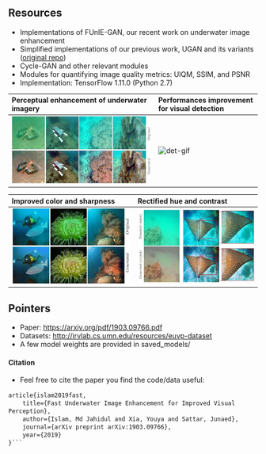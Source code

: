 ## Resources
- Implementations of FUnIE-GAN, our recent work on underwater image enhancement
- Simplified implementations of our previous work, UGAN and its variants ([original repo](https://github.com/cameronfabbri/Underwater-Color-Correction))
- Cycle-GAN and other relevant modules 
- Modules for quantifying image quality metrics: UIQM, SSIM, and PSNR
- Implementation: TensorFlow 1.11.0 (Python 2.7)
  
| Perceptual enhancement of underwater imagery | Performances improvement for visual detection  | 
|:--------------------|:--------------------|
| ![det-enh](/data/fig1a.jpg) | ![det-gif](/data/gif2.gif)     |

| Improved color and sharpness | Rectified hue and contrast   | 
|:--------------------|:--------------------|
| ![det-7](/data/col.jpg) | ![det-7](/data/con.jpg)     |


## Pointers
- Paper: https://arxiv.org/pdf/1903.09766.pdf
- Datasets: http://irvlab.cs.umn.edu/resources/euvp-dataset
- A few model weights are provided in saved_models/








#### Citation
- Feel free to cite the paper you find the code/data useful:
```
article{islam2019fast,
    title={Fast Underwater Image Enhancement for Improved Visual Perception},
    author={Islam, Md Jahidul and Xia, Youya and Sattar, Junaed},
    journal={arXiv preprint arXiv:1903.09766},
    year={2019}
}```

